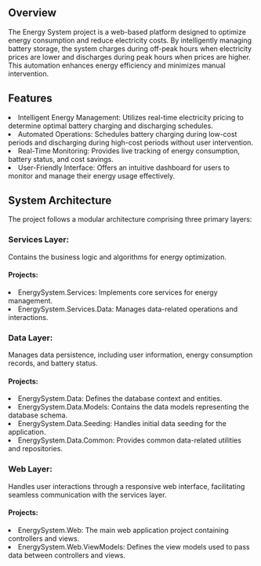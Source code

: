 ## Overview
The Energy System project is a web-based platform designed to optimize energy consumption and reduce electricity costs. By intelligently managing battery storage, the system charges during off-peak hours when electricity prices are lower and discharges during peak hours when prices are higher. This automation enhances energy efficiency and minimizes manual intervention.

## Features
<li>Intelligent Energy Management: Utilizes real-time electricity pricing to determine optimal battery charging and discharging schedules.</Li>

<li>Automated Operations: Schedules battery charging during low-cost periods and discharging during high-cost periods without user intervention.</li>

<li>Real-Time Monitoring: Provides live tracking of energy consumption, battery status, and cost savings.</li>

<li>User-Friendly Interface: Offers an intuitive dashboard for users to monitor and manage their energy usage effectively.</li>

## System Architecture
The project follows a modular architecture comprising three primary layers:

### Services Layer: 
Contains the business logic and algorithms for energy optimization.

#### Projects:
<li>EnergySystem.Services: Implements core services for energy management.</li>
<li>EnergySystem.Services.Data: Manages data-related operations and interactions.</li>

### Data Layer: 
Manages data persistence, including user information, energy consumption records, and battery status.

#### Projects:
<li>EnergySystem.Data: Defines the database context and entities.</li>
<li>EnergySystem.Data.Models: Contains the data models representing the database schema.</li>
<li>EnergySystem.Data.Seeding: Handles initial data seeding for the application.</li>
<li>EnergySystem.Data.Common: Provides common data-related utilities and repositories.</li>

### Web Layer: 
Handles user interactions through a responsive web interface, facilitating seamless communication with the services layer.

#### Projects:
<li>EnergySystem.Web: The main web application project containing controllers and views.</li>
<li>EnergySystem.Web.ViewModels: Defines the view models used to pass data between controllers and views.</li>

